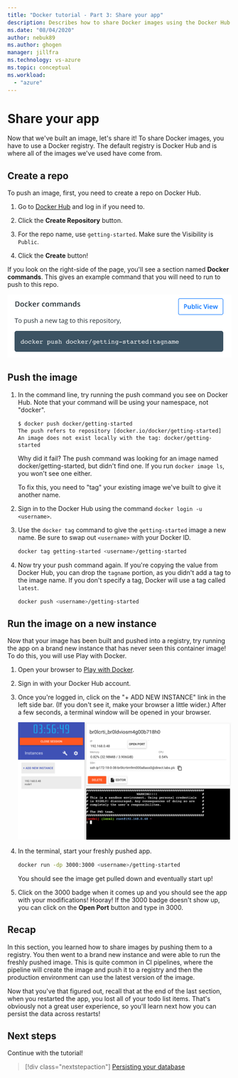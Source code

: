 ```yaml
---
title: "Docker tutorial - Part 3: Share your app"
description: Describes how to share Docker images using the Docker Hub registry.
ms.date: "08/04/2020"
author: nebuk89
ms.author: ghogen
manager: jillfra
ms.technology: vs-azure
ms.topic: conceptual
ms.workload:
  - "azure"
---
```

# Share your app

Now that we've built an image, let's share it! To share Docker images, you have to use a Docker registry. The default registry is Docker Hub and is where all of the images we've used have come from.

## Create a repo

To push an image, first, you need to create a repo on Docker Hub.

1. Go to [Docker Hub](https://hub.docker.com) and log in if you need to.

1. Click the **Create Repository** button.

1. For the repo name, use `getting-started`. Make sure the Visibility is `Public`.

1. Click the **Create** button!

If you look on the right-side of the page, you'll see a section named **Docker commands**. This gives an example command that you will need to run to push to this repo.

![Docker command with push example](media/push-command.png)

## Push the image

1. In the command line, try running the push command you see on Docker Hub. Note that your command will be using your namespace, not "docker".

    ```plaintext
    $ docker push docker/getting-started
    The push refers to repository [docker.io/docker/getting-started]
    An image does not exist locally with the tag: docker/getting-started
    ```

    Why did it fail? The push command was looking for an image named docker/getting-started, but didn't find one. If you run `docker image ls`, you won't see one either.

    To fix this, you need to "tag" your existing image we've built to give it another name.

1. Sign in to the Docker Hub using the command `docker login -u <username>`.

1. Use the `docker tag` command to give the `getting-started` image a new name. Be sure to swap out `<username>` with your Docker ID.

    ```bash
    docker tag getting-started <username>/getting-started
    ```

1. Now try your push command again. If you're copying the value from Docker Hub, you can drop the `tagname` portion, as you didn't add a tag to the image name. If you don't specify a tag, Docker will use a tag called `latest`.

    ```bash
    docker push <username>/getting-started
    ```

## Run the image on a new instance

Now that your image has been built and pushed into a registry, try running the app on a brand new instance that has never seen this container image! To do this, you will use Play with Docker.

1. Open your browser to [Play with Docker](http://play-with-docker.com).

1. Sign in with your Docker Hub account.

1. Once you're logged in, click on the "+ ADD NEW INSTANCE" link in the left side bar. (If you don't see it, make your browser a little wider.) After a few seconds, a terminal window will be opened in your browser.

    ![Play with Docker add new instance](media/pwd-add-new-instance.png)

1. In the terminal, start your freshly pushed app.

    ```bash
    docker run -dp 3000:3000 <username>/getting-started
    ```

    You should see the image get pulled down and eventually start up!

1. Click on the 3000 badge when it comes up and you should see the app with your modifications! Hooray! If the 3000 badge doesn't show up, you can click on the **Open Port** button and type in 3000.

## Recap

In this section, you learned how to share images by pushing them to a registry. You then went to a brand new instance and were able to run the freshly pushed image. This is quite common in CI pipelines, where the pipeline will create the image and push it to a registry and then the production environment
can use the latest version of the image.

Now that you've that figured out, recall that at the end of the last section, when you restarted the app, you lost all of your todo list items. That's obviously not a great user experience, so you'll learn next how you can persist the data across restarts!

## Next steps

Continue with the tutorial!

> [!div class="nextstepaction"]
> [Persisting your database](persist-your-data.md)